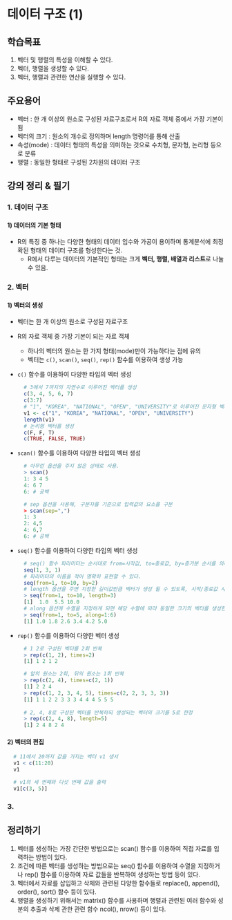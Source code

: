 # 데이터 구조 (1)

## 학습목표
1. 벡터 및 행렬의 특성을 이해할 수 있다.
2. 벡터, 행렬을 생성할 수 있다.
3. 벡터, 행렬과 관련한 연산을 실행할 수 있다.

## 주요용어
- 벡터 : 한 개 이상의 원소로 구성된 자료구조로서 R의 자료 객체 중에서 가장 기본이 됨
- 벡터의 크기 : 원소의 개수로 정의하며 length 명령어를 통해 산출
- 속성(mode) : 데이터 형태의 특성을 의미하는 것으로 수치형, 문자형, 논리형 등으로 분류
- 행렬 : 동일한 형태로 구성된 2차원의 데이터 구조

## 강의 정리 & 필기

### 1. 데이터 구조

#### 1) 데이터의 기본 형태
- R의 특징 중 하나는 다양한 형태의 데이터 입수와 가공이 용이하며 통계분석에 최정확된 형태의 데이터 구조를 형성한다는 것.
  - R에서 다루는 데이터의 기본적인 형태는 크게 **벡터, 행렬, 배열과 리스트**로 나눌 수 있음.

### 2. 벡터

#### 1) 벡터의 생성
- 벡터는 한 개 이상의 원소로 구성된 자료구조
- R의 자료 객체 중 가장 기본이 되는 자료 객체
  - 하나의 벡터의 원소는 한 가지 형태(mode)만이 가능하다는 점에 유의
  - 벡터는 `c()`, `scan()`, `seq()`, `rep()` 함수를 이용하여 생성 가능

- `c()` 함수를 이용하여 다양한 타입의 벡터 생성 
  ```R
    # 3에서 7까지의 자연수로 이루어진 벡터를 생성
    c(3, 4, 5, 6, 7)
    c(3:7)
    # "1", "KOREA", "NATIONAL", "OPEN", "UNIVERSITY"로 이루어진 문자형 벡터
    v1 <- c("1", "KOREA", "NATIONAL", "OPEN", "UNIVERSITY")
    length(v1)
    # 논리형 벡터를 생성
    c(F, F, T)
    c(TRUE, FALSE, TRUE)
  ```
- `scan()` 함수를 이용하여 다양한 타입의 벡터 생성
  ```R
    # 아무런 옵션을 주지 않은 상태로 사용.
    > scan()
    1: 3 4 5
    4: 6 7
    6: # 공백

    # sep 옵션을 사용해, 구분자를 기준으로 입력값의 요소를 구분
    > scan(sep=",")
    1: 3
    2: 4,5
    4: 6,7
    6: # 공백
  ```
- `seq()` 함수를 이용하여 다양한 타입의 벡터 생성
  ```R
    # seq() 함수 파라미터는 순서대로 from=시작값, to=종료값, by=증가분 순서를 의미함.
    seq(1, 3, 1)
    # 파라미터의 이름을 적어 명확히 표현할 수 있다.
    seq(from=1, to=10, by=2)
    # length 옵션을 주면 지정한 길이값만큼 벡터가 생성 될 수 있도록, 시작/종료값 사이를 등차수열로 나타낸다.
    > seq(from=1, to=10, length=3)
    [1]  1.0  5.5 10.0
    # along 옵션에 수열을 지정하게 되면 해당 수열에 따라 동일한 크기의 벡터를 생성한다.
    > seq(from=1, to=5, along=1:6)
    [1] 1.0 1.8 2.6 3.4 4.2 5.0
  ```

- `rep()` 함수를 이용하여 다양한 벡터 생성
  ```R
    # 1 2로 구성된 벡터를 2회 반복
    > rep(c(1, 2), times=2) 
    [1] 1 2 1 2

    # 앞의 원소는 2회, 뒤의 원소는 1회 반복
    > rep(c(2, 4), times=c(2, 1)) 
    [1] 2 2 4
    > rep(c(1, 2, 3, 4, 5), times=c(2, 2, 3, 3, 3))
    [1] 1 1 2 2 3 3 3 4 4 4 5 5 5
    
    # 2, 4, 8로 구성된 벡터를 반복하되 생성되는 벡터의 크기를 5로 한정
    > rep(c(2, 4, 8), length=5) 
    [1] 2 4 8 2 4
  ```

#### 2) 벡터의 편집

```R
  # 11에서 20까지 값을 가지는 벡터 v1 생서
  v1 < c(11:20) 
  v1

  # v1의 세 번째와 다섯 번째 값을 출력
  v1[c(3, 5)]
```

### 3.

## 정리하기
1. 벡터를 생성하는 가장 간단한 방법으로는 scan() 함수를 이용하여 직접 자료를 입력하는 방법이 있다.
2. 조건에 따른 벡터를 생성하는 방법으로는 seq() 함수를 이용하여 수열을 지정하거나 rep() 함수를 이용하여 자료 값들을 반복하여 생성하는 방법 등이 있다.
3. 벡터에서 자료를 삽입하고 삭제와 관련된 다양한 함수들로 replace(), append(), order(), sort() 함수 등이 있다.
4. 행렬을 생성하기 위해서는 matrix() 함수를 사용하며 행렬과 관련된 여러 함수와 성분의 추출과 삭제 관한 관련 함수 ncol(), nrow() 등이 있다.